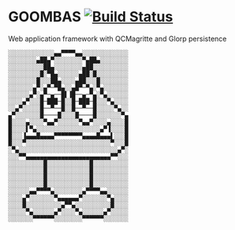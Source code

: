 # GOOMBAS [![Build Status](https://travis-ci.org/Afibre/GOOMBAS.png?branch=master)](https://travis-ci.org/Afibre/GOOMBAS)
Web application framework with QCMagritte and Glorp persistence
```
░░░░░░░░░░░░░▄▄▀▀▀▀▄▄░░░░░░░░░░░░░
░░░░░░░░▄██▄▀░░░░░░░░▀▄██▄░░░░░░░░
░░░░░░░░░░██▄░░░░░░░░▄██░░░░░░░░░░
░░░░░░░░░█░▀█▄░░░░░░▄██░█░░░░░░░░░
░░░░░░░░█░░░██▄░░░░▄██░░░█░░░░░░░░
░░░░░░░▄▀░▄▀─▀█▄░░▄█▀─▀▄░▀▄░░░░░░░
░░░░░░▄▀░▄▀─▄──█▌▐█──▄─▀▄░▀▄░░░░░░
░░░░▄▀░░░█─███─█░░█─███─█░░░▀▄░░░░
░░▄▀░░░░░█──▀──█░░█──▀──█░░░░░▀▄░░
▄▀░░░░░░░█────█░░░░█────█░░░░░░░▀▄
█░░░░▄░░░░▀▄▄▀░░░░░░▀▄▄▀░░░░▄░░░░█
█░░░░▌▀▄░░░░░░░░░░░░░░░░░░▄▀▐░░░░█
█░░░▐▄▄▄█▄▄▄▄▀▀▀▀▀▀▀▀▄▄▄▄█▄▄▄▌░░░█
█░░░▀░░░░░░░░░░░░░░░░░░░░░░░░▀░░░█
░▀▄░░░░░░░░░░░░░░░░░░░░░░░░░░░░▄▀░
░░░▀▀▄▄▄▄▄▄▄▄▄▄▄▄▄▄▄▄▄▄▄▄▄▄▄▄▀▀░░░
░░░░░░░░░░█░░░░░░░░░░░░█░░░░░░░░░░
░░░░░░░░░░█░░░░░░░░░░░░█░░░░░░░░░░
░░░░░░░░░░█░░░░░░░░░░░░█░░░░░░░░░░
░░░░░░░░░░█░░░░░░░░░░░░█░░░░░░░░░░
░░░░░░▄▄▀▀▀▀▄░░░░░░░░▄▀▀▀▀▄▄░░░░░░
░░░░▄▀░░░░░░░▀▄▄▄▄▄▄▀░░░░░░░▀▄░░░░
░░░░█░░░░░░░░░░▄▀▀▄░░░░░░░░░░█░░░░
░░░░░▀▄░░░░░░▄▀░░░░▀▄░░░░░░▄▀░░░░░
░░░░░░░▀▀▀▀▀▀░░░░░░░░▀▀▀▀▀▀░░░░░░░
```
